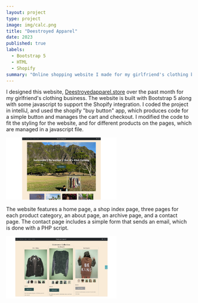 ```yaml
---
layout: project
type: project
image: img/calc.png
title: "Deestroyed Apparel"
date: 2023
published: true
labels:
  - Bootstrap 5
  - HTML
  - Shopify
summary: "Online shopping website I made for my girlfriend's clothing business."
---
```

I designed this website, <a href="https://deestroyedapparel.store">Deestroyedapparel.store</a> over the past month for my girlfriend's clothing business. The website is built with Bootstrap 5 along with some javascript to support the Shopify integration. I coded the project in intelliJ, and used the shopify "buy button" app, which produces code for a simple button and manages the cart and checkout. I modified the code to fit the styling for the website, and for different products on the pages, which are managed in a javascript file.   

<img class="img-threshold" width = "300px" src="../img/home.png">

The website features a home page, a shop index page, three pages for each product category, an about page, an archive page, and a contact page. The contact page includes a simple form that sends an email, which is done with a PHP script. 

<img class="img-threshold" width = "300px" src="../img/shoppage.png">

